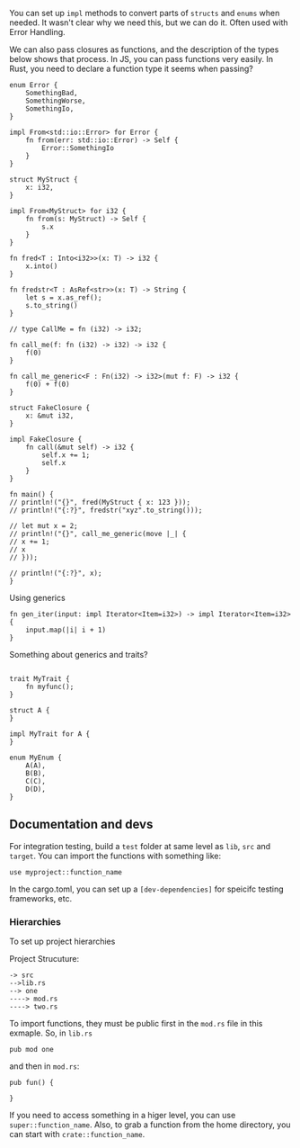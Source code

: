 You can set up `impl` methods to convert parts of `structs` and `enums` when needed. It wasn't clear why we need this, but we can do it. Often used with Error Handling.

We can also pass closures as functions, and the description of the types below shows that process. In JS, you can pass functions very easily. In Rust, you need to declare a function type it seems when passing? 

```
enum Error {
    SomethingBad,
    SomethingWorse,
    SomethingIo,
}

impl From<std::io::Error> for Error {
    fn from(err: std::io::Error) -> Self {
        Error::SomethingIo
    }
}

struct MyStruct {
    x: i32,
}

impl From<MyStruct> for i32 {
    fn from(s: MyStruct) -> Self {
        s.x
    }
}

fn fred<T : Into<i32>>(x: T) -> i32 {
    x.into()
}

fn fredstr<T : AsRef<str>>(x: T) -> String {
    let s = x.as_ref();
    s.to_string()
}

// type CallMe = fn (i32) -> i32;

fn call_me(f: fn (i32) -> i32) -> i32 {
    f(0)
}

fn call_me_generic<F : Fn(i32) -> i32>(mut f: F) -> i32 {
    f(0) + f(0)
}

struct FakeClosure {
    x: &mut i32,
}

impl FakeClosure {
    fn call(&mut self) -> i32 {
        self.x += 1;
        self.x
    }
}

fn main() {
// println!("{}", fred(MyStruct { x: 123 }));
// println!("{:?}", fredstr("xyz".to_string()));

// let mut x = 2;
// println!("{}", call_me_generic(move |_| {
// x += 1;
// x
// }));

// println!("{:?}", x);
}
```

Using generics
```
fn gen_iter(input: impl Iterator<Item=i32>) -> impl Iterator<Item=i32> {
    input.map(|i| i + 1)
}
```

Something about generics and traits?
```

trait MyTrait {
    fn myfunc();
}

struct A {
}

impl MyTrait for A {
}

enum MyEnum {
    A(A),
    B(B),
    C(C),
    D(D),
}
```

## Documentation and devs

For integration testing, build a `test` folder at same level as `lib`, `src` and `target`. You can import the functions with something like:
```
use myproject::function_name
```

In the cargo.toml, you can set up a `[dev-dependencies]` for speicifc testing frameworks, etc.

### Hierarchies

To set up project hierarchies

Project Strucuture:
```
-> src
-->lib.rs
--> one
----> mod.rs
----> two.rs
```

To import functions, they must be public first in the `mod.rs` file in this exmaple. So, in `lib.rs`
```
pub mod one
```
and then in `mod.rs`:
```
pub fun() {

}
```
If you need to access something in a higer level, you can use `super::function_name`. Also, to grab a function from the home directory, you can start with `crate::function_name`.